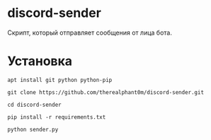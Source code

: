# discord-sender
Скрипт, который отправляет сообщения от лица бота.

# Установка
`apt install git python python-pip`

`git clone https://github.com/therealphant0m/discord-sender.git`

`cd discord-sender`

`pip install -r requirements.txt`

`python sender.py`
